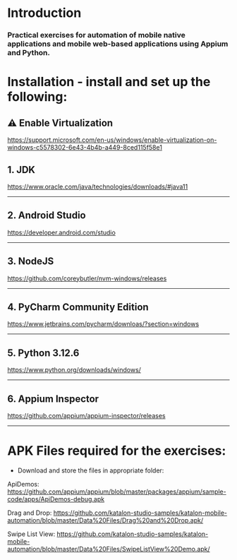 # Introduction
### Practical exercises for automation of mobile native applications and mobile web-based applications using Appium and Python.


# Installation - install and set up the following:

## ⚠️ Enable Virtualization
https://support.microsoft.com/en-us/windows/enable-virtualization-on-windows-c5578302-6e43-4b4b-a449-8ced115f58e1

## 1. JDK

https://www.oracle.com/java/technologies/downloads/#java11

-----------------------------------
## 2. Android Studio

https://developer.android.com/studio

-----------------------------------
## 3. NodeJS

https://github.com/coreybutler/nvm-windows/releases

-----------------------------------
## 4. PyCharm Community Edition

https://www.jetbrains.com/pycharm/downloas/?section=windows

-----------------------------------
## 5. Python 3.12.6

https://www.python.org/downloads/windows/

-----------------------------------
## 6. Appium Inspector
https://github.com/appium/appium-inspector/releases

-----------------------------------
# APK Files required for the exercises: 
- Download and store the files in appropriate folder:

ApiDemos: https://github.com/appium/appium/blob/master/packages/appium/sample-code/apps/ApiDemos-debug.apk

Drag and Drop: https://github.com/katalon-studio-samples/katalon-mobile-automation/blob/master/Data%20Files/Drag%20and%20Drop.apk/

Swipe List View: https://github.com/katalon-studio-samples/katalon-mobile-automation/blob/master/Data%20Files/SwipeListView%20Demo.apk/